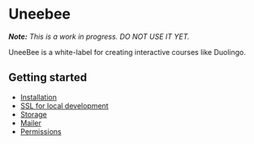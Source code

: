 # Uneebee

_**Note:** This is a work in progress. DO NOT USE IT YET._

UneeBee is a white-label for creating interactive courses like Duolingo.

## Getting started

- [Installation](./guides/introduction/installation.md)
- [SSL for local development](./guides/introduction/ssl.md)
- [Storage](./guides/introduction/storage.md)
- [Mailer](./guides/introduction/mailer.md)
- [Permissions](./guides/introduction/permissions.md)
